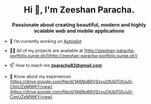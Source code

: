 <h1 align="center">Hi 👋, I'm Zeeshan Paracha.</h1>
<h3 align="center">Passionate about creating beautiful, modern and highly scalable web and mobile applications</h3>

- 🔭 I’m currently working on [Autopilot](https://dev.autopilot.io/)

- 👨‍💻 All of my projects are available at [http://zeeshan-paracha-portfolio.surge.sh/](http://zeeshan-paracha-portfolio.surge.sh/)

- 📫 How to reach me **zparacha82@gmail.com**

- 📄 Know about my experiences [https://drive.google.com/file/d/1A6NoB6VSzyuOtUbTGIUuG-CImUZeMWKY/view](https://drive.google.com/file/d/1A6NoB6VSzyuOtUbTGIUuG-CImUZeMWKY/view)

